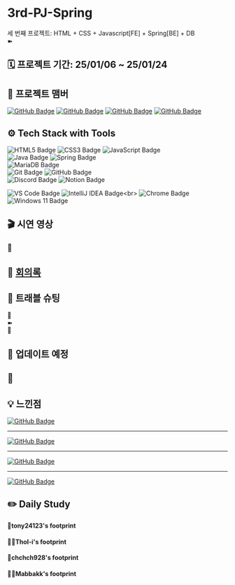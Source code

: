 # 3rd-PJ-Spring

세 번째 프로젝트: HTML + CSS + Javascript[FE] + Spring[BE] + DB
<br>➽

## 🗓️ 프로젝트 기간: 25/01/06 ~ 25/01/24

## 👤 프로젝트 맴버

[![GitHub Badge](https://img.shields.io/badge/tony24123-181717?logo=github&logoColor=white&labelColor=181717)](https://github.com/tony24123)
[![GitHub Badge](https://img.shields.io/badge/ThoI－i-181717?logo=github&logoColor=white&labelColor=181717)](https://github.com/ThoI-i)
[![GitHub Badge](https://img.shields.io/badge/chchch928-181717?logo=github&logoColor=white&labelColor=181717)](https://github.com/chchch928)
[![GitHub Badge](https://img.shields.io/badge/Mabbakk-181717?logo=github&logoColor=white&labelColor=181717)](https://github.com/Mabbakk)

## ⚙️ Tech Stack with Tools

![HTML5 Badge](https://img.shields.io/badge/HTML5-E34F26?logo=html5&logoColor=white)
![CSS3 Badge](https://img.shields.io/badge/CSS3-1572B6?logo=css3&logoColor=white)
![JavaScript Badge](https://img.shields.io/badge/JavaScript-F7DF1E?logo=javascript&logoColor=black&labelColor=F7DF1E)<br>
![Java Badge](https://img.shields.io/badge/Java-007396?logo=openjdk&logoColor=white&labelColor=007396)
![Spring Badge](https://img.shields.io/badge/Spring-6DB33F?logo=spring&logoColor=white)
<br>
![MariaDB Badge](https://img.shields.io/badge/MariaDB-003545?logo=mariadb&logoColor=white)<br>
![Git Badge](https://img.shields.io/badge/Git-F05032?logo=git&logoColor=white)
![GitHub Badge](https://img.shields.io/badge/GitHub-181717?logo=github&logoColor=white)<br>
![Discord Badge](https://img.shields.io/badge/Discord-5865F2?logo=discord&logoColor=white)
![Notion Badge](https://img.shields.io/badge/Notion-000000?logo=notion&logoColor=white)

![VS Code Badge](https://img.shields.io/badge/Visual%20Studio%20Code_1.95.0-007ACC?logo=visual-studio-code&logoColor=white)
![IntelliJ IDEA Badge](https://img.shields.io/badge/IntelliJ_IDEA_2024.2.2(Community_Edition)-000000?logo=intellijidea&logoColor=white&labelColor=000000)<br>
![Chrome Badge](https://img.shields.io/badge/Chrome-4285F4?logo=googlechrome&logoColor=white)
![Windows 11 Badge](https://img.shields.io/badge/Windows%2011-0078D6?logo=windows&logoColor=white)

## 🎬 시연 영상

### 🔹

## 📜 [회의록](https://www.notion.so/17320f09dc2a805e9460e881e7f78aba?v=17320f09dc2a81eab4d3000cd15fcb7a&pvs=4)

## 📌 트래블 슈팅

🔹<br>
➽  
🔔

## 🔄 업데이트 예정

🔹
- 

## 💡 느낀점

[![GitHub Badge](https://img.shields.io/badge/tony24123-181717?logo=github&logoColor=white&labelColor=181717)](https://github.com/tony24123) <br>
___
[![GitHub Badge](https://img.shields.io/badge/ThoI－i-181717?logo=github&logoColor=white&labelColor=181717)](https://github.com/ThoI-i) <br>
___
[![GitHub Badge](https://img.shields.io/badge/chchch928-181717?logo=github&logoColor=white&labelColor=181717)](https://github.com/chchch928) <br>
___
[![GitHub Badge](https://img.shields.io/badge/Mabbakk-181717?logo=github&logoColor=white&labelColor=181717)](https://github.com/Mabbakk) <br>

## ✏️ Daily Study
<h4><a href="#" style="text-decoration: none; color: inherit;">🐢tony24123's footprint</a></h4>
<h4><a href="#" style="text-decoration: none; color: inherit;">🐻‍❄️ThoI-i's footprint</a></h4>
<h4><a href="#" style="text-decoration: none; color: inherit;">🐹chchch928's footprint</a></h4>
<h4><a href="#" style="text-decoration: none; color: inherit;">👩‍🦲Mabbakk's footprint</a></h4>